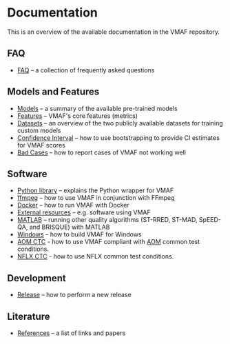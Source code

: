 # Documentation

This is an overview of the available documentation in the VMAF repository.

## FAQ

- [FAQ](faq.md) – a collection of frequently asked questions

## Models and Features

- [Models](models.md) – a summary of the available pre-trained models
- [Features](features.md) – VMAF's core features (metrics)
- [Datasets](datasets.md) – an overview of the two publicly available datasets for training custom models
- [Confidence Interval](conf_interval.md) – how to use bootstrapping to provide CI estimates for VMAF scores
- [Bad Cases](bad_cases.md) – how to report cases of VMAF not working well

## Software

- [Python library](python.md) – explains the Python wrapper for VMAF
- [ffmpeg](ffmpeg.md) – how to use VMAF in conjunction with FFmpeg
- [Docker](docker.md) – how to run VMAF with Docker
- [External resources](external_resource.md) – e.g. software using VMAF
- [MATLAB](matlab_usage.md) – running other quality algorithms (ST-RRED, ST-MAD, SpEED-QA, and BRISQUE) with MATLAB
- [Windows](windows.md) – how to build VMAF for Windows
- [AOM CTC](aom_ctc.md) - how to use VMAF compliant with [AOM](http://aomedia.org/) common test conditions.
- [NFLX CTC](nflx_ctc.md) - how to use NFLX common test conditions.

## Development

- [Release](release.md) – how to perform a new release

## Literature

- [References](references.md) – a list of links and papers
